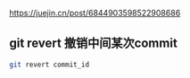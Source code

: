 https://juejin.cn/post/6844903598522908686

## git revert 撤销中间某次commit
```bash
git revert commit_id
```
